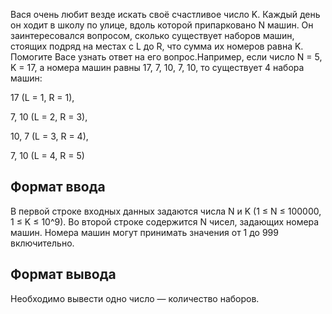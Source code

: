 Вася очень любит везде искать своё счастливое число 
K. Каждый день он ходит в школу по улице, вдоль которой припарковано N машин. Он заинтересовался вопросом, сколько существует наборов машин, стоящих подряд на местах с L до R, что сумма их номеров равна K. Помогите Васе узнать ответ на его вопрос.Например, если число N = 5, K = 17, а номера машин равны 17, 7, 10, 7, 10, то существует 4 набора машин:

17 (L = 1, R = 1),

7, 10 (L = 2, R = 3),

10, 7 (L = 3, R = 4),

7, 10 (L = 4, R = 5)

## Формат ввода

В первой строке входных данных задаются числа N и K (1 ≤ N ≤ 100000, 1 ≤ K ≤ 10^9).
Во второй строке содержится N чисел, задающих номера машин. Номера машин могут принимать значения от 1 до 999 включительно.

## Формат вывода

Необходимо вывести одно число — количество наборов.
